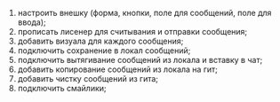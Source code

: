 1. настроить внешку (форма, кнопки, поле для сообщений, поле для ввода);
2. прописать лисенер для считывания и отправки сообщения;
3. добавить визуала для каждого сообщения;
4. подключить сохранение в локал сообщений;
5. подключить вытягивание сообщений из локала и вставку в чат;
6. добавить копирование сообщений из локала на гит;
7. добавить чистку сообщений из гита;
8. подключить смайлики;